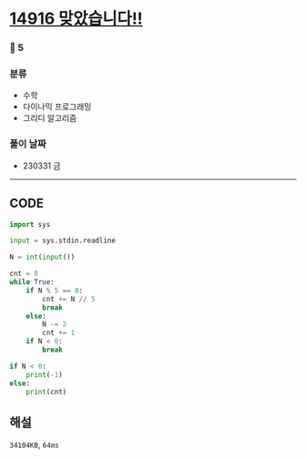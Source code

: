 # [14916 맞았습니다!!](https://www.acmicpc.net/problem/14916)

### 🥈 5

### 분류

- 수학
- 다이나믹 프로그래밍
- 그리디 알고리즘

### 풀이 날짜

- 230331 금

---

## CODE

```python
import sys

input = sys.stdin.readline

N = int(input())

cnt = 0
while True:
    if N % 5 == 0:
        cnt += N // 5
        break
    else:
        N -= 2
        cnt += 1
    if N < 0:
        break

if N < 0:
    print(-1)
else:
    print(cnt)

```

## 해설

`34104KB`, `64ms`
